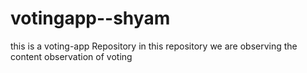 # votingapp--shyam
this is a voting-app Repository in this repository we are observing  the content observation of voting 
